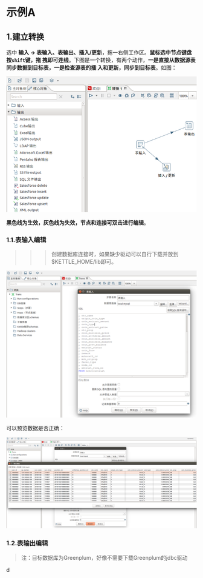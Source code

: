 示例A
================================================================================
## 1.建立转换
选中 **输入 -> 表输入、表输出、插入/更新**，拖一右侧工作区。**鼠标选中节点键盘按`shift`键，拖
拽即可连线**。下图是一个转换，有两个动作，**一是直接从数据源表同步数据到目标表，一是检查源表的插
入和更新，同步到目标表**。如图：

![建立转换1](img/7.png)

**黑色线为生效，灰色线为失效，节点和连接可双击进行编辑**。

### 1.1.表输入编辑
>>> 创建数据库连接时，如果缺少驱动可以自行下载并放到$KETTLE_HOME/lib即可。

![表输入](img/8.png)

可以预览数据是否正确：

![预览数据](img/9.png)

### 1.2.表输出编辑
> 注：目标数据库为Greenplum，好像不需要下载Greenplum的jdbc驱动








































d

